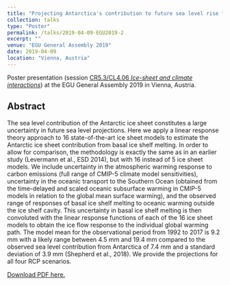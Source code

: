 ```yaml
---
title: "Projecting Antarctica's contribution to future sea level rise from basal ice-shelf melt using linear response functions of 16 ice sheet models (LARMIP-2)"
collection: talks
type: "Poster"
permalink: /talks/2019-04-09-EGU2019-2
excerpt: ""
venue: "EGU General Assembly 2019"
date: 2019-04-09
location: "Vienna, Austria"
---
```


Poster presentation (session [CR5.3/CL4.06 *Ice-sheet and climate interactions*](https://meetingorganizer.copernicus.org/EGU2019/posters/31253 "https://meetingorganizer.copernicus.org/EGU2019/posters/31253")) at the EGU General Assembly 2019 in Vienna, Austria.

## Abstract
The sea level contribution of the Antarctic ice sheet constitutes a large uncertainty in future sea level projections. Here we apply a linear response theory approach to 16 state-of-the-art ice sheet models to estimate the Antarctic ice sheet contribution from basal ice shelf melting. In order to allow for comparison, the methodology is exactly the same as in an earlier study (Levermann et al., ESD 2014), but with 16 instead of 5 ice sheet models. We include uncertainty in the atmospheric warming response to carbon emissions (full range of CMIP-5 climate model sensitivities), uncertainty in the oceanic transport to the Southern Ocean (obtained from the time-delayed and scaled oceanic subsurface warming in CMIP-5 models in relation to the global mean surface warming), and the observed range of responses of basal ice shelf melting to oceanic warming outside the ice shelf cavity. This uncertainty in basal ice shelf melting is then convoluted with the linear response functions of each of the 16 ice sheet models to obtain the ice flow response to the individual global warming path. The model mean for the observational period from 1992 to 2017 is 9.2 mm with a likely range between 4.5 mm and 19.4 mm compared to the observed sea level contribution from Antarctica of 7.4 mm and a standard deviation of 3.9 mm (Shepherd et al., 2018). We provide the projections for all four RCP scenarios.

[Download PDF here.](https://meetingorganizer.copernicus.org/EGU2019/EGU2019-16234.pdf "https://meetingorganizer.copernicus.org/EGU2019/EGU2019-16234.pdf")
